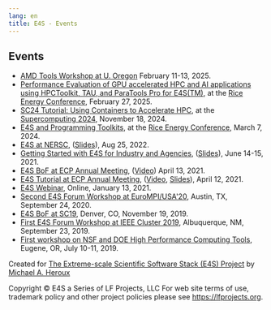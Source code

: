 ```yaml
---
lang: en
title: E4S - Events
---
```


## Events

-   [AMD Tools Workshop at U. Oregon](https://www.cs.uoregon.edu/AMD-event-2025/) February 11-13, 2025.
-   [Performance Evaluation of GPU accelerated HPC and AI applications using HPCToolkit, TAU, and ParaTools Pro for E4S(TM)](https://energyhpc2025.sched.com/event/1svoD/performance-evaluation-of-gpu-accelerated-hpc-and-ai-applications-using-hpctoolkit-tau-and-paratools-pro-for-e4stm), at the [Rice Energy Conference](https://www.energyhpc.rice.edu), February 27, 2025.
-   [SC24 Tutorial: Using Containers to Accelerate HPC](https://sc24.conference-program.com/presentation/?id=tut110&sess=sess405), at the [Supercomputing 2024](https://sc24.supercomputing.org), November 18, 2024.
-   [E4S and Programming Toolkits](https://www.energyhpc.rice.edu/workshops-2024), at the [Rice Energy Conference](https://www.energyhpc.rice.edu), March 7, 2024.
-   [E4S at NERSC](https://oaciss.uoregon.edu/E4S-IAW21), ([Slides](https://www.nersc.gov/users/training/events/e4s-at-nersc-2022/)), Aug 25, 2022.
-   [Getting Started with E4S for Industry and Agencies](https://oaciss.uoregon.edu/E4S-IAW21), ([Slides](https://e4s.io/talks/E4S_IAW21.pdf)), June 14-15, 2021.
-   [E4S BoF at ECP Annual Meeting](https://www.ecpannualmeeting.com), ([Video](https://youtu.be/5UbIUxYKb6o)) April 13, 2021.
-   [E4S Tutorial at ECP Annual Meeting](https://www.ecpannualmeeting.com), ([Video](https://youtu.be/vGKgAXtSFu0), [Slides](https://e4s.io/talks/E4S_Tut_ECP_AM21.pdf)), April 12, 2021.
-   [E4S Webinar](https://www.exascaleproject.org/event/e4s-210113), Online, January 13, 2021.
-   [Second E4S Forum Workshop at EuroMPI/USA\'20](https://oaciss.uoregon.edu/E4S-Forum20), Austin, TX, September 24, 2020.
-   [E4S BoF at SC19](https://sc19.supercomputing.org/session/?sess=sess269), Denver, CO, November 19, 2019.
-   [First E4S Forum Workshop at IEEE Cluster 2019](https://oaciss.uoregon.edu/E4S-Forum19), Albuquerque, NM, September 23, 2019.
-   [First workshop on NSF and DOE High Performance Computing Tools](https://oaciss.uoregon.edu/NSFDOE19), Eugene, OR, July 10-11, 2019.

Created for [The Extreme-scale Scientific Software Stack (E4S) Project](https://e4s-project.github.io) by [Michael A. Heroux](https://maherou.github.io/)

Copyright © E4S a Series of LF Projects, LLC For web site terms of use, trademark policy and other project policies please see <https://lfprojects.org>.
